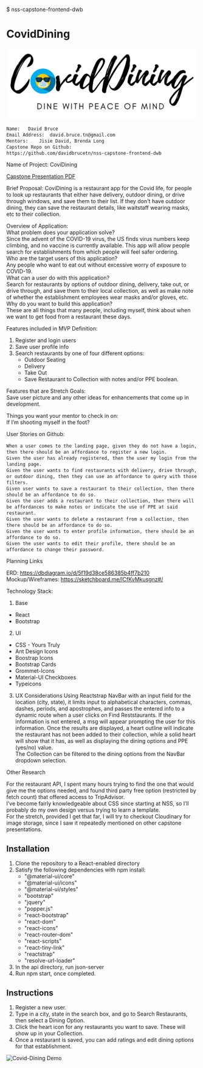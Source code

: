 $ nss-capstone-frontend-dwb  
# CovidDining 


![alt text](https://github.com/davidbrucetn/nss-capstone-frontend-dwb/blob/master/src/components/nav/images/logo.png?raw=true)


	Name:	David Bruce  
	Email Address:	david.bruce.tn@gmail.com  
	Mentors:	Jisie David, Brenda Long  
	Capstone Repo on Github:   
	https://github.com/davidbrucetn/nss-capstone-frontend-dwb  
	
Name of Project: CoviDining  

[Capstone Presentation PDF](https://github.com/davidbrucetn/nss-capstone-frontend-dwb/blob/master/Covid-Dining%20Front-End%20Capstone.pdf)
  
Brief Proposal: CoviDining is a restaurant app for the Covid life, for people to look up restaurants that either have delivery, outdoor dining, or drive through windows, and save them to their list. If they don't have outdoor dining, they can save the restaurant details, like waitstaff wearing masks, etc to their collection.  
  
Overview of Application:   
	What problem does your application solve?   
		Since the advent of the COVID-19 virus, the US finds virus numbers keep climbing, and no vaccine is currently available. This app will allow people search for establishments from which people will feel safer ordering.  
	Who are the target users of this application?	  
		Any people who want to eat out without excessive worry of exposure to COVID-19.  
	What can a user do with this application?  
		Search for restaurants by options of outdoor dining, delivery, take out, or drive through, and save them to their local collection, as well as make note of whether the establishment employees wear masks and/or gloves, etc.  
	Why do you want to build this application?  
		These are all things that many people, including myself, think about when we want to get food from a restaurant these days.  
  
Features included in MVP Definition:   
  1.  Register and login users  
  2.  Save user profile info  
  3.  Search restaurants by one of four different options:  
      * Outdoor Seating  
      * Delivery  
      * Take Out  
      * Save Restaurant to Collection with notes and/or PPE boolean.  
  
Features that are Stretch Goals:  
	Save user picture and any other ideas for enhancements that come up in development.  
  
Things you want your mentor to check in on:  
	If I’m shooting myself in the foot?  
  
User Stories on Github:   
  
	When a user comes to the landing page, given they do not have a login, then there should be an affordance to register a new login.  
	Given the user has already registered, then the user my login from the landing page.  
	Given the user wants to find restaurants with delivery, drive through, or outdoor dining, then they can use an affordance to query with those filters.  
	Given user wants to save a restaurant to their collection, then there should be an affordance to do so.  
	Given the user adds a restaurant to their collection, then there will be affordances to make notes or indicate the use of PPE at said restaurant.  
	Given the user wants to delete a restaurant from a collection, then there should be an affordance to do so.  
	Given the user wants to enter profile information, there should be an affordance to do so.  
	Given the user wants to edit their profile, there should be an affordance to change their password.  
  
  
Planning Links  

ERD: https://dbdiagram.io/d/5f19d38ce586385b4ff7b210  
Mockup/Wireframes: https://sketchboard.me/lCfKvMkusgnz#/  

Technology Stack:   
1.  Base  
   * React  
   * Bootstrap
2.  UI
   *  CSS - Yours Truly
   *  Ant Design Icons  
   *  Boostrap Icons  
   *  Bootstrap Cards
   *  Grommet-Icons  
   *  Material-UI Checkboxes  
   *  Typeicons  
3.  UX Considerations
  Using Reactstrap NavBar with an input field for the location (city, state), it limits input to alphabetical characters, commas, dashes, periods, and apostrophes, and passes the entered info to a dynamic route when a user clicks on Find Reststaurants.  If the information is not entered, a msg will appear prompting the user for this information. 
Once the results are displayed, a heart outline will indicate the restaurant has not been added to their collection, while a solid heart will show that it has, as well as displaying the dining options and PPE (yes/no) value.  
  The Collection can be filtered to the dining options from the NavBar dropdown selection.

Other Research  
  
For the restaurant API, I spent many hours trying to find the one that would give me the options needed, and found third party free option (restricted by fetch count) that offered access to TripAdvisor.  
I’ve become fairly knowledgeable about CSS since starting at NSS, so I’ll probably do my own design versus trying to learn a template.	  
For the stretch, provided I get that far, I will try to checkout Cloudinary for image storage, since I saw it repeatedly mentioned on other capstone presentations.  

## Installation
1.  Clone the repository to a React-enabled directory
2.  Satisfy the following dependencies with npm install:
    *  "@material-ui/core"
    *  "@material-ui/icons"
    *  "@material-ui/styles"
    *  "bootstrap"
    *  "jquery"
    *  "popper.js"
    *  "react-bootstrap"
    *  "react-dom"
    *  "react-icons"
    *  "react-router-dom"
    *  "react-scripts"
    *  "react-tiny-link"
    *  "reactstrap"
    *  "resolve-url-loader"
3.  In the api directory, run json-server 
3.  Run npm start, once completed.

## Instructions
1.  Register a new user.
2.  Type in a city, state in the search box, and go to Search Restaurants, then select a Dining Option.
3.  Click the heart icon for any restaurants you want to save. These will show up in your Collection.
4.  Once a restaurant is saved, you can add ratings and edit dining options for that establishment.

![Covid-Dining Demo](https://github.com/davidbrucetn/nss-capstone-frontend-dwb/blob/master/CovidDining-Demo.gif)
